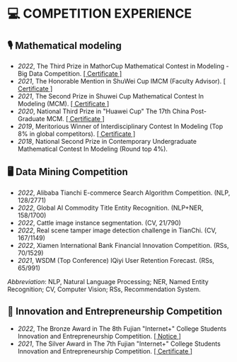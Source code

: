 # 💻 COMPETITION EXPERIENCE

## 🎙 Mathematical modeling
- *2022*, The Third Prize in MathorCup Mathematical Contest in Modeling - Big Data Competition. [\[ Certificate \]](https://drive.google.com/file/d/1h1JiUrSpstzzNeO2ZZI3Jecczjqee4k7/view?usp=sharing)
- *2021*, The Honorable  Mention in ShuWei Cup IMCM (Faculty Advisor). [\[ Certificate \]](https://drive.google.com/file/d/1DYGDHOs4y7_G5CJZSt-HtKkXj3yFGpWU/view?usp=sharing)
- *2021*, The Second Prize in Shuwei Cup Mathematical Contest In Modeling (MCM). [\[ Certificate \]](https://drive.google.com/file/d/1EsEf4kvOo8mfO6XNtFDMPfMW3hFiYMng/view?usp=sharing)
- *2020*, National Third Prize in "Huawei Cup" The 17th China Post-Graduate MCM. [\[ Certificate \]](https://drive.google.com/file/d/18ZNxM0dwu0zkgO0Tr6Ud69_Gq5HfSYBa/view?usp=sharing)
- *2019*, Meritorious Winner of Interdisciplinary Contest In Modeling (Top 8% in global competitors). [\[ Certificate \]](https://drive.google.com/file/d/18ZNxM0dwu0zkgO0Tr6Ud69_Gq5HfSYBa/view?usp=sharing)
- *2018*, National Second Prize in Contemporary Undergraduate Mathematical Contest In Modeling (Round top 4%).

## 🖥️ Data Mining Competition
- *2022*, Alibaba Tianchi E-commerce Search Algorithm Competition. (NLP, 128/2771)
- *2022*, Global AI Commodity Title Entity Recognition. (NLP+NER, 158/1700)
- *2022*, Cattle image instance segmentation. (CV, 21/790)
- *2022*, Real scene tamper image detection challenge in TianChi. (CV, 167/1149)
- *2022*, Xiamen International Bank Financial Innovation Competition. (RSs, 70/1529)
- *2021*, WSDM (Top Conference) IQiyi User Retention Forecast. (RSs, 65/991)

*Abbreviation*: NLP, Natural Language Processing; NER, Named Entity Recognition; CV, Computer Vision; RSs, Recommendation System.

## 📱 Innovation and Entrepreneurship Competition
- *2022*, The Bronze Award in The 8th Fujian "Internet+" College Students Innovation and Entrepreneurship Competition. [\[ Notice \]](http://jyt.fujian.gov.cn/xxgk/gggs/202208/t20220812_5974884.htm)
- *2021*, The Silver Award in The 7th Fujian "Internet+" College Students Innovation and Entrepreneurship Competition. [\[ Certificate \]](https://drive.google.com/file/d/1a5TjE99s7KhaqYJyvaOlW36ZScykOP_h/view?usp=sharing)
